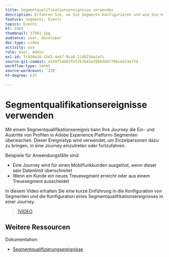 ```yaml
---
title: Segmentqualifikationsereignisse verwenden
description: Erfahren Sie, wo Sie Segmente konfigurieren und wie Sie ein Segmentqualifikationsereignis in einer Journey konfigurieren.
feature: Segments, Events
topics: Events
kt: 5485
thumbnail: 37901.jpg
audience: user, developer
doc-type: video
activity: use
role: User, Admin
exl-id: fc950a20-1543-4eb7-9ca0-2148216a2afc
source-git-commit: a549754dd3fbffb7b45a7d66db6778bceb13ef7d
workflow-type: tm+mt
source-wordcount: '135'
ht-degree: 61%

---
```


# Segmentqualifikationsereignisse verwenden

Mit einem Segmentqualifikationsereignis kann Ihre Journey die Ein- und Austritte von Profilen in Adobe Experience Platform-Segmenten überwachen. Dieser Ereignistyp wird verwendet, um Einzelpersonen dazu zu bringen, in eine Journey einzutreten oder fortzufahren.

Beispiele für Anwendungsfälle sind:

* Eine Journey wird für einen Mobilfunkkunden ausgelöst, wenn dieser sein Datenlimit überschreitet
* Wenn ein Kunde ein neues Treuesegment erreicht oder aus einem Treuesegment ausscheidet

In diesem Video erhalten Sie eine kurze Einführung in die Konfiguration von Segmenten und die Konfiguration eines Segmentqualifikationsereignisses in einer Journey.

>[!VIDEO](https://video.tv.adobe.com/v/37901?quality=12)

## Weitere Ressourcen

Dokumentation:

* [Segmentqualifizierungsereignisse](https://docs.adobe.com/content/help/de-DE/journeys/using/building-journeys/about-journey-building/events-activities/segment-qualification-events.html)

